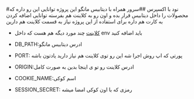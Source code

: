 #نود با اکسپرس
##سرور همراه با دیتابیس مانگو
این پروژه توانایی این رو داره که محصولات را داخل دیتابیس قرار بده و اون رو به کلاینت هم بفرسته
توانایی اضافه کردن به کارت هم داره
برای استفاده از این پروژه نیاز به قسمت کلاینت هم دارین
* [کلاینت](https://github.com/AmirHabibi79/shop_client)
چند مورد دیگه هم هست که داخل env باید اضافه کنید

* DB_PATH:ادرس دیتابیس مانگو 
* PORT: پورتی که اپ روش اجرا شه این رو توی کلاینت هم نیاز دارید یادتون باشه
* ORIGIN:ادرس کلاینت رو تو ی اینجا بدین به صورت کامل
* COOKIE_NAME:اسم کوکی 
* SESSION_SECRET: رمزی که با اون کوکی امضا میشه
